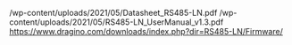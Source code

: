 /wp-content/uploads/2021/05/Datasheet_RS485-LN.pdf
/wp-content/uploads/2021/05/RS485-LN_UserManual_v1.3.pdf
https://www.dragino.com/downloads/index.php?dir=RS485-LN/Firmware/
